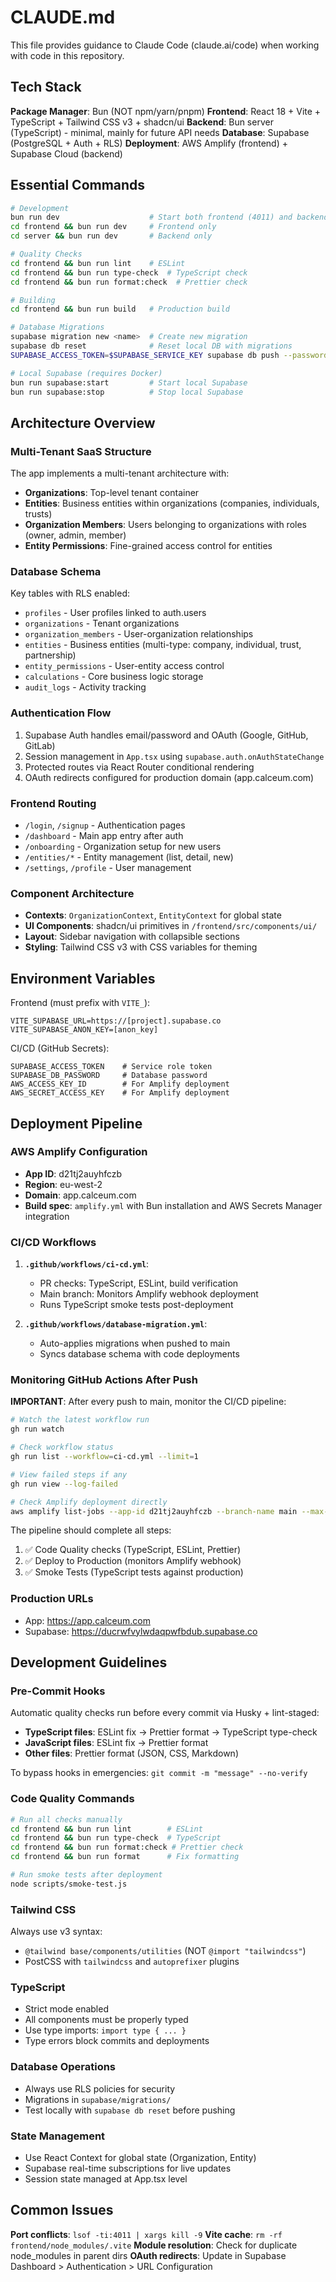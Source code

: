 # CLAUDE.md

This file provides guidance to Claude Code (claude.ai/code) when working with code in this repository.

## Tech Stack

**Package Manager**: Bun (NOT npm/yarn/pnpm)
**Frontend**: React 18 + Vite + TypeScript + Tailwind CSS v3 + shadcn/ui
**Backend**: Bun server (TypeScript) - minimal, mainly for future API needs
**Database**: Supabase (PostgreSQL + Auth + RLS)
**Deployment**: AWS Amplify (frontend) + Supabase Cloud (backend)

## Essential Commands

```bash
# Development
bun run dev                    # Start both frontend (4011) and backend (4010)
cd frontend && bun run dev     # Frontend only
cd server && bun run dev       # Backend only

# Quality Checks
cd frontend && bun run lint    # ESLint
cd frontend && bun run type-check  # TypeScript check
cd frontend && bun run format:check  # Prettier check

# Building
cd frontend && bun run build   # Production build

# Database Migrations
supabase migration new <name>  # Create new migration
supabase db reset              # Reset local DB with migrations
SUPABASE_ACCESS_TOKEN=$SUPABASE_SERVICE_KEY supabase db push --password "$SUPABASE_DB_PASSWORD"  # Push to production

# Local Supabase (requires Docker)
bun run supabase:start         # Start local Supabase
bun run supabase:stop          # Stop local Supabase
```

## Architecture Overview

### Multi-Tenant SaaS Structure
The app implements a multi-tenant architecture with:
- **Organizations**: Top-level tenant container
- **Entities**: Business entities within organizations (companies, individuals, trusts)
- **Organization Members**: Users belonging to organizations with roles (owner, admin, member)
- **Entity Permissions**: Fine-grained access control for entities

### Database Schema
Key tables with RLS enabled:
- `profiles` - User profiles linked to auth.users
- `organizations` - Tenant organizations
- `organization_members` - User-organization relationships
- `entities` - Business entities (multi-type: company, individual, trust, partnership)
- `entity_permissions` - User-entity access control
- `calculations` - Core business logic storage
- `audit_logs` - Activity tracking

### Authentication Flow
1. Supabase Auth handles email/password and OAuth (Google, GitHub, GitLab)
2. Session management in `App.tsx` using `supabase.auth.onAuthStateChange`
3. Protected routes via React Router conditional rendering
4. OAuth redirects configured for production domain (app.calceum.com)

### Frontend Routing
- `/login`, `/signup` - Authentication pages
- `/dashboard` - Main app entry after auth
- `/onboarding` - Organization setup for new users
- `/entities/*` - Entity management (list, detail, new)
- `/settings`, `/profile` - User management

### Component Architecture
- **Contexts**: `OrganizationContext`, `EntityContext` for global state
- **UI Components**: shadcn/ui primitives in `/frontend/src/components/ui/`
- **Layout**: Sidebar navigation with collapsible sections
- **Styling**: Tailwind CSS v3 with CSS variables for theming

## Environment Variables

Frontend (must prefix with `VITE_`):
```
VITE_SUPABASE_URL=https://[project].supabase.co
VITE_SUPABASE_ANON_KEY=[anon_key]
```

CI/CD (GitHub Secrets):
```
SUPABASE_ACCESS_TOKEN    # Service role token
SUPABASE_DB_PASSWORD     # Database password
AWS_ACCESS_KEY_ID        # For Amplify deployment
AWS_SECRET_ACCESS_KEY    # For Amplify deployment
```

## Deployment Pipeline

### AWS Amplify Configuration
- **App ID**: d21tj2auyhfczb
- **Region**: eu-west-2
- **Domain**: app.calceum.com
- **Build spec**: `amplify.yml` with Bun installation and AWS Secrets Manager integration

### CI/CD Workflows
1. **`.github/workflows/ci-cd.yml`**: 
   - PR checks: TypeScript, ESLint, build verification
   - Main branch: Monitors Amplify webhook deployment
   - Runs TypeScript smoke tests post-deployment

2. **`.github/workflows/database-migration.yml`**:
   - Auto-applies migrations when pushed to main
   - Syncs database schema with code deployments

### Monitoring GitHub Actions After Push
**IMPORTANT**: After every push to main, monitor the CI/CD pipeline:
```bash
# Watch the latest workflow run
gh run watch

# Check workflow status
gh run list --workflow=ci-cd.yml --limit=1

# View failed steps if any
gh run view --log-failed

# Check Amplify deployment directly
aws amplify list-jobs --app-id d21tj2auyhfczb --branch-name main --max-items 3
```

The pipeline should complete all steps:
1. ✅ Code Quality checks (TypeScript, ESLint, Prettier)
2. ✅ Deploy to Production (monitors Amplify webhook)
3. ✅ Smoke Tests (TypeScript tests against production)

### Production URLs
- App: https://app.calceum.com
- Supabase: https://ducrwfvylwdaqpwfbdub.supabase.co

## Development Guidelines

### Pre-Commit Hooks
Automatic quality checks run before every commit via Husky + lint-staged:
- **TypeScript files**: ESLint fix → Prettier format → TypeScript type-check
- **JavaScript files**: ESLint fix → Prettier format
- **Other files**: Prettier format (JSON, CSS, Markdown)

To bypass hooks in emergencies: `git commit -m "message" --no-verify`

### Code Quality Commands
```bash
# Run all checks manually
cd frontend && bun run lint        # ESLint
cd frontend && bun run type-check  # TypeScript
cd frontend && bun run format:check # Prettier check
cd frontend && bun run format      # Fix formatting

# Run smoke tests after deployment
node scripts/smoke-test.js
```

### Tailwind CSS
Always use v3 syntax:
- `@tailwind base/components/utilities` (NOT `@import "tailwindcss"`)
- PostCSS with `tailwindcss` and `autoprefixer` plugins

### TypeScript
- Strict mode enabled
- All components must be properly typed
- Use type imports: `import type { ... }`
- Type errors block commits and deployments

### Database Operations
- Always use RLS policies for security
- Migrations in `supabase/migrations/`
- Test locally with `supabase db reset` before pushing

### State Management
- Use React Context for global state (Organization, Entity)
- Supabase real-time subscriptions for live updates
- Session state managed at App.tsx level

## Common Issues

**Port conflicts**: `lsof -ti:4011 | xargs kill -9`
**Vite cache**: `rm -rf frontend/node_modules/.vite`
**Module resolution**: Check for duplicate node_modules in parent dirs
**OAuth redirects**: Update in Supabase Dashboard > Authentication > URL Configuration